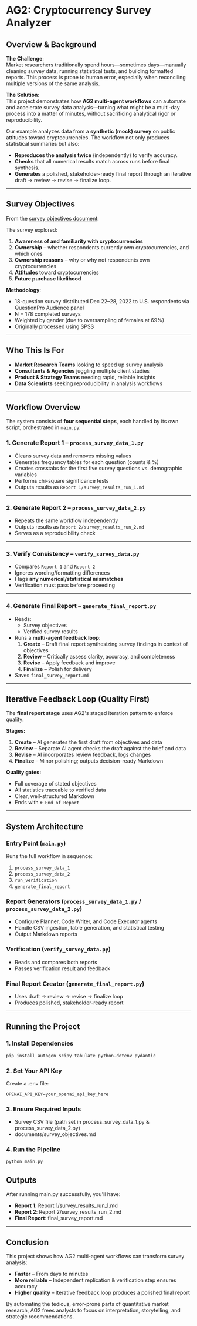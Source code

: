 # AG2: Cryptocurrency Survey Analyzer

## Overview & Background
**The Challenge**:  
Market researchers traditionally spend hours—sometimes days—manually cleaning survey data, running statistical tests, and building formatted reports. This process is prone to human error, especially when reconciling multiple versions of the same analysis.

**The Solution**:  
This project demonstrates how **AG2 multi-agent workflows** can automate and accelerate survey data analysis—turning what might be a multi-day process into a matter of minutes, without sacrificing analytical rigor or reproducibility.

Our example analyzes data from a **synthetic (mock) survey** on public attitudes toward cryptocurrencies. The workflow not only produces statistical summaries but also:
- **Reproduces the analysis twice** (independently) to verify accuracy.
- **Checks** that all numerical results match across runs before final synthesis.
- **Generates** a polished, stakeholder-ready final report through an iterative draft → review → revise → finalize loop.

---

## Survey Objectives
From the [survey objectives document](documents/survey_objectives.md):

The survey explored:
1. **Awareness of and familiarity with cryptocurrencies**
2. **Ownership** – whether respondents currently own cryptocurrencies, and which ones
3. **Ownership reasons** – why or why not respondents own cryptocurrencies
4. **Attitudes** toward cryptocurrencies
5. **Future purchase likelihood**

**Methodology**:  
- 18-question survey distributed Dec 22–28, 2022 to U.S. respondents via QuestionPro Audience panel  
- N = 178 completed surveys  
- Weighted by gender (due to oversampling of females at 69%)  
- Originally processed using SPSS

---

## Who This Is For
- **Market Research Teams** looking to speed up survey analysis
- **Consultants & Agencies** juggling multiple client studies
- **Product & Strategy Teams** needing rapid, reliable insights
- **Data Scientists** seeking reproducibility in analysis workflows

---

## Workflow Overview

The system consists of **four sequential steps**, each handled by its own script, orchestrated in `main.py`:

### 1. **Generate Report 1** – `process_survey_data_1.py`
- Cleans survey data and removes missing values
- Generates frequency tables for each question (counts & %)
- Creates crosstabs for the first five survey questions vs. demographic variables
- Performs chi-square significance tests
- Outputs results as `Report 1/survey_results_run_1.md`

---

### 2. **Generate Report 2** – `process_survey_data_2.py`
- Repeats the same workflow independently
- Outputs results as `Report 2/survey_results_run_2.md`
- Serves as a reproducibility check

---

### 3. **Verify Consistency** – `verify_survey_data.py`
- Compares `Report 1` and `Report 2`  
- Ignores wording/formatting differences  
- Flags **any numerical/statistical mismatches**  
- Verification must pass before proceeding

---

### 4. **Generate Final Report** – `generate_final_report.py`
- Reads:
  - Survey objectives
  - Verified survey results
- Runs a **multi-agent feedback loop**:
  1. **Create** – Draft final report synthesizing survey findings in context of objectives
  2. **Review** – Critically assess clarity, accuracy, and completeness
  3. **Revise** – Apply feedback and improve
  4. **Finalize** – Polish for delivery
- Saves `final_survey_report.md`

---

## Iterative Feedback Loop (Quality First)
The **final report stage** uses AG2's staged iteration pattern to enforce quality:

**Stages:**
1. **Create** – AI generates the first draft from objectives and data  
2. **Review** – Separate AI agent checks the draft against the brief and data  
3. **Revise** – AI incorporates review feedback, logs changes  
4. **Finalize** – Minor polishing; outputs decision-ready Markdown

**Quality gates:**
- Full coverage of stated objectives
- All statistics traceable to verified data
- Clear, well-structured Markdown
- Ends with `# End of Report`

---

## System Architecture

### Entry Point (`main.py`)
Runs the full workflow in sequence:
1. `process_survey_data_1`
2. `process_survey_data_2`
3. `run_verification`
4. `generate_final_report`

### Report Generators (`process_survey_data_1.py` / `process_survey_data_2.py`)
- Configure Planner, Code Writer, and Code Executor agents
- Handle CSV ingestion, table generation, and statistical testing
- Output Markdown reports

### Verification (`verify_survey_data.py`)
- Reads and compares both reports
- Passes verification result and feedback

### Final Report Creator (`generate_final_report.py`)
- Uses draft → review → revise → finalize loop
- Produces polished, stakeholder-ready report

---

## Running the Project

### 1. Install Dependencies
```bash
pip install autogen scipy tabulate python-dotenv pydantic
```

### 2. Set Your API Key
Create a .env file:

```env
OPENAI_API_KEY=your_openai_api_key_here
```

### 3. Ensure Required Inputs
- Survey CSV file (path set in process_survey_data_1.py & process_survey_data_2.py)
- documents/survey_objectives.md

### 4. Run the Pipeline
```bash
python main.py
```

## Outputs
After running main.py successfully, you'll have:

- **Report 1**: Report 1/survey_results_run_1.md
- **Report 2**: Report 2/survey_results_run_2.md
- **Final Report**: final_survey_report.md

---

## Conclusion
This project shows how AG2 multi-agent workflows can transform survey analysis:

- **Faster** – From days to minutes
- **More reliable** – Independent replication & verification step ensures accuracy
- **Higher quality** – Iterative feedback loop produces a polished final report

By automating the tedious, error-prone parts of quantitative market research, AG2 frees analysts to focus on interpretation, storytelling, and strategic recommendations.
